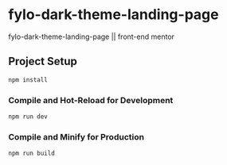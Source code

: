 # fylo-dark-theme-landing-page
fylo-dark-theme-landing-page || front-end mentor
## Project Setup

```sh
npm install
```

### Compile and Hot-Reload for Development

```sh
npm run dev
```

### Compile and Minify for Production

```sh
npm run build
```
